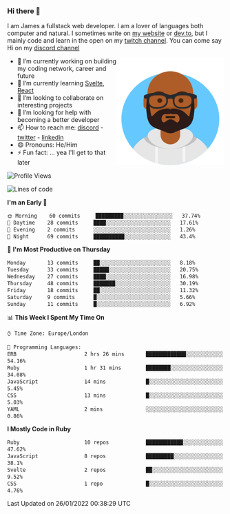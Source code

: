 ### Hi there 👋

I am James a fullstack web developer. I am a lover of languages both computer and natural. I sometimes write on [my website](https://jdhall.dev) or [dev.to](https://dev.to/zefur), but I mainly code and learn in the open on my [twitch channel](https://www.twitch.com/jozuhito). You can come say Hi on my [discord channel](https://discord.gg/sWEHvsBw)



<img align="right" height="250" width="250"  src="/assets/avataaars.png" />

  

- 🔭 I’m currently working on building my coding network, career and future
- 🌱 I’m currently learning [Svelte](https://svelte.dev), [React](https://reactjs.org)
- 👯 I’m looking to collaborate on interesting projects
- 🤔 I’m looking for help with becoming a better developer
- 📫 How to reach me: [discord](https://discord.gg/sWEHvsBw)
                      - [twitter](twitter.com/zefur)
                      - [linkedin](https://linkedin.com/in/j-d-hall)
- 😄 Pronouns: He/Him
- ⚡ Fun fact: ... yea I'll get to that later

 
<!-- BLOG-POST-LIST:START -->

<!-- BLOG-POST-LIST:END -->

<!--START_SECTION:waka-->
![Profile Views](http://img.shields.io/badge/Profile%20Views-0-blue)

![Lines of code](https://img.shields.io/badge/From%20Hello%20World%20I%27ve%20Written-84%20Thousand%20lines%20of%20code-blue)

**I'm an Early 🐤** 

```text
🌞 Morning    60 commits     █████████░░░░░░░░░░░░░░░░   37.74% 
🌆 Daytime    28 commits     ████░░░░░░░░░░░░░░░░░░░░░   17.61% 
🌃 Evening    2 commits      ░░░░░░░░░░░░░░░░░░░░░░░░░   1.26% 
🌙 Night      69 commits     ██████████░░░░░░░░░░░░░░░   43.4%

```
📅 **I'm Most Productive on Thursday** 

```text
Monday       13 commits     ██░░░░░░░░░░░░░░░░░░░░░░░   8.18% 
Tuesday      33 commits     █████░░░░░░░░░░░░░░░░░░░░   20.75% 
Wednesday    27 commits     ████░░░░░░░░░░░░░░░░░░░░░   16.98% 
Thursday     48 commits     ███████░░░░░░░░░░░░░░░░░░   30.19% 
Friday       18 commits     ██░░░░░░░░░░░░░░░░░░░░░░░   11.32% 
Saturday     9 commits      █░░░░░░░░░░░░░░░░░░░░░░░░   5.66% 
Sunday       11 commits     █░░░░░░░░░░░░░░░░░░░░░░░░   6.92%

```


📊 **This Week I Spent My Time On** 

```text
⌚︎ Time Zone: Europe/London

💬 Programming Languages: 
ERB                      2 hrs 26 mins       █████████████░░░░░░░░░░░░   54.16% 
Ruby                     1 hr 31 mins        ████████░░░░░░░░░░░░░░░░░   34.08% 
JavaScript               14 mins             █░░░░░░░░░░░░░░░░░░░░░░░░   5.45% 
CSS                      13 mins             █░░░░░░░░░░░░░░░░░░░░░░░░   5.03% 
YAML                     2 mins              ░░░░░░░░░░░░░░░░░░░░░░░░░   0.86%

```

**I Mostly Code in Ruby** 

```text
Ruby                     10 repos            ████████████░░░░░░░░░░░░░   47.62% 
JavaScript               8 repos             █████████░░░░░░░░░░░░░░░░   38.1% 
Svelte                   2 repos             ██░░░░░░░░░░░░░░░░░░░░░░░   9.52% 
CSS                      1 repo              █░░░░░░░░░░░░░░░░░░░░░░░░   4.76%

```



 Last Updated on 26/01/2022 00:38:29 UTC
<!--END_SECTION:waka-->
